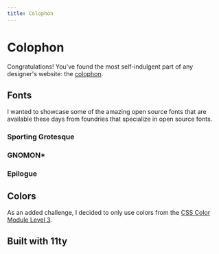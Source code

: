 ```yaml
---
title: Colophon
---
```


# Colophon

Congratulations! You've found the most self-indulgent part of any designer's website: the
[colophon](https://en.wikipedia.org/wiki/Colophon_(publishing)).

## Fonts

I wanted to showcase some of the amazing open source fonts that are available these days
from foundries that specialize in open source fonts.

### Sporting Grotesque

### GNOMON*

### Epilogue

## Colors

As an added challenge, I decided to only use colors from the [CSS Color Module Level
3](https://en.wikipedia.org/wiki/Colophon_(publishing)).

## Built with 11ty
